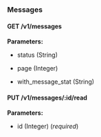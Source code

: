 ### Messages



#### GET /v1/messages

 

**Parameters:** 


 - status (String)

 - page (Integer)

 - with\_message\_stat (String)



#### PUT /v1/messages/:id/read

 

**Parameters:** 


 - id (Integer) (*required*)




